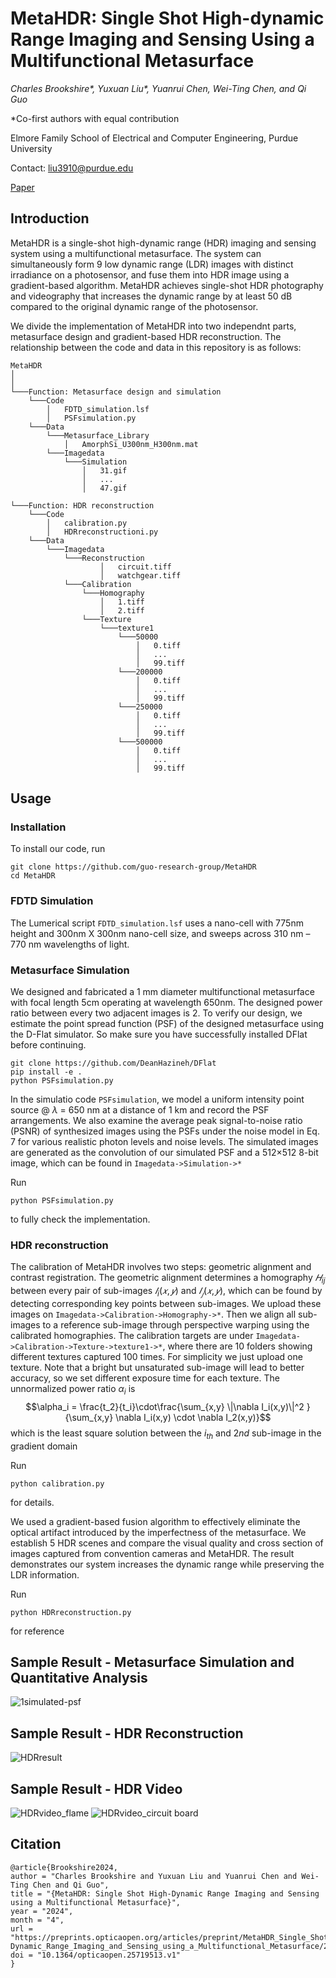 # MetaHDR: Single Shot High-dynamic Range Imaging and Sensing Using a Multifunctional Metasurface

_Charles Brookshire*, Yuxuan Liu*, Yuanrui Chen, Wei-Ting Chen, and Qi Guo_

*Co-first authors with equal contribution

Elmore Family School of Electrical and Computer Engineering, Purdue University

Contact: liu3910@purdue.edu


[Paper](https://preprints.opticaopen.org/articles/preprint/MetaHDR_Single_Shot_High-Dynamic_Range_Imaging_and_Sensing_using_a_Multifunctional_Metasurface/25719513)
## Introduction

MetaHDR is a single-shot high-dynamic range (HDR) imaging and sensing system using a multifunctional metasurface. The system can simultaneously form 9 low dynamic range (LDR) images with distinct irradiance on a photosensor, and fuse them into HDR image using a gradient-based algorithm. MetaHDR achieves single-shot HDR photography and videography that increases the dynamic range by at least 50 dB compared to the original dynamic range of the photosensor. 

We divide the implementation of MetaHDR into two independnt parts, metasurface design and gradient-based HDR reconstruction. The relationship between the code and data in this repository is as follows:
```
MetaHDR
│   
│
└───Function: Metasurface design and simulation
    └───Code
        │   FDTD_simulation.lsf
        │   PSFsimulation.py
    └───Data
        └───Metasurface_Library
            │   AmorphSi_U300nm_H300nm.mat
        └───Imagedata
            └───Simulation
                │   31.gif
                │   ...
                │   47.gif

└───Function: HDR reconstruction
    └───Code
        │   calibration.py
        │   HDRreconstructioni.py
    └───Data
        └───Imagedata
            └───Reconstruction
                    │   circuit.tiff
                    │   watchgear.tiff
            └───Calibration
                └───Homography
                    │   1.tiff
                    │   2.tiff
                └───Texture
                    └───texture1
                        └───50000
                            │   0.tiff
                            │   ...
                            │   99.tiff
                        └───200000
                            │   0.tiff
                            │   ...
                            │   99.tiff
                        └───250000
                            │   0.tiff
                            │   ...
                            │   99.tiff
                        └───500000
                            │   0.tiff
                            │   ...
                            │   99.tiff
```

## Usage

### Installation
To install our code, run
```
git clone https://github.com/guo-research-group/MetaHDR
cd MetaHDR 
```

### FDTD Simulation

The Lumerical script  `FDTD_simulation.lsf` uses a nano-cell with 775nm height and 300nm X 300nm nano-cell size, and sweeps across 310 nm – 770 nm wavelengths of light.

### Metasurface Simulation

We designed and fabricated a 1 mm diameter multifunctional metasurface with focal length 5cm operating at wavelength 650nm. The designed power ratio between every two adjacent images is 2. To verify our design, we estimate the point spread function (PSF) of the designed metasurface using the D-Flat simulator. So make sure you have successfully installed DFlat before continuing.
```
git clone https://github.com/DeanHazineh/DFlat
pip install -e .
python PSFsimulation.py
```
In the simulatio code `PSFsimulation`, we model a uniform intensity point source @ $\lambda$ = 650 nm at a distance of 1 km and record the PSF arrangements. We also examine the average peak signal-to-noise ratio (PSNR) of synthesized images using the PSFs under the noise model in Eq. 7 for various realistic photon levels and noise levels. The simulated images are generated as the convolution of our simulated PSF and a 512×512 8-bit image, which can be found in `Imagedata->Simulation->*`

Run 
```
python PSFsimulation.py
```
to fully check the implementation.

### HDR reconstruction
The calibration of MetaHDR involves two steps: geometric alignment and contrast registration. The geometric alignment determines a homography $𝐻_{ij}$ between every pair of sub-images $𝐼_i(𝑥, 𝑦)$
and $𝐼_𝑗(𝑥, 𝑦)$, which can be found by detecting corresponding key points between sub-images. We upload these images on `Imagedata->Calibration->Homography->*`. Then we align all sub-images to a reference sub-image through perspective warping using the calibrated homographies. The calibration targets are under `Imagedata->Calibration->Texture->texture1->*`, where there are 10 folders showing different textures captured 100 times. For simplicity we just upload one texture. Note that a bright but unsaturated sub-image will lead to better accuracy, so we set different exposure time for each texture. The unnormalized power ratio $\alpha_i$ is $$\alpha_i = \frac{t_2}{t_i}\cdot\frac{\sum_{x,y} \|\nabla I_i(x,y)\|^2 }{\sum_{x,y} \nabla I_i(x,y) \cdot \nabla I_2(x,y)}$$
which is the least square solution between the $i_{th}$ and $2nd$ sub-image in the gradient domain

Run 
```
python calibration.py
```
for details.

We used a gradient-based fusion algorithm to effectively eliminate the optical artifact introduced by the imperfectness of the metasurface. We establish 5 HDR scenes and compare the visual quality and cross section of images captured from convention cameras and MetaHDR. The result demonstrates our system increases the dynamic range while preserving the LDR information.

Run
```
python HDRreconstruction.py
```
for reference

## Sample Result - Metasurface Simulation and Quantitative Analysis
![1simulated-psf](https://github.com/guo-research-group/MetaHDR/assets/149278360/b3d081ad-9d83-46e5-bc8f-2b9802e58381)

## Sample Result - HDR Reconstruction
![HDRresult](https://github.com/guo-research-group/MetaHDR/assets/149278360/c1f71577-c50d-4244-bd54-44890925c64b)

## Sample Result - HDR Video
![HDRvideo_flame](https://github.com/guo-research-group/MetaHDR/assets/149278360/1f8b50e5-17e8-4ec4-984c-9f062150709a)
![HDRvideo_circuit board](https://github.com/guo-research-group/MetaHDR/assets/149278360/89707636-ac4c-49ab-838b-049d5df8a25d)


## Citation
```
@article{Brookshire2024,
author = "Charles Brookshire and Yuxuan Liu and Yuanrui Chen and Wei-Ting Chen and Qi Guo",
title = "{MetaHDR: Single Shot High-Dynamic Range Imaging and Sensing using a Multifunctional Metasurface}",
year = "2024",
month = "4",
url = "https://preprints.opticaopen.org/articles/preprint/MetaHDR_Single_Shot_High-Dynamic_Range_Imaging_and_Sensing_using_a_Multifunctional_Metasurface/25719513",
doi = "10.1364/opticaopen.25719513.v1"
}
```
